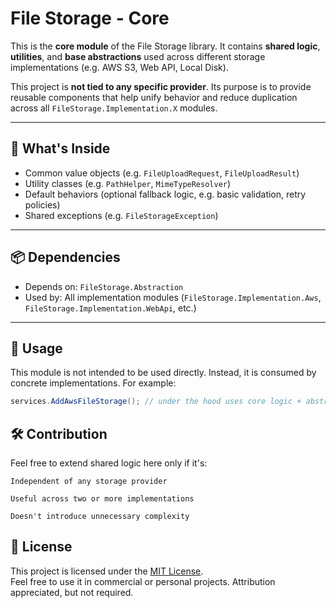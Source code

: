 ﻿# File Storage - Core

This is the **core module** of the File Storage library. It contains **shared logic**, **utilities**, and **base abstractions** used across different storage implementations (e.g. AWS S3, Web API, Local Disk).

This project is **not tied to any specific provider**. Its purpose is to provide reusable components that help unify behavior and reduce duplication across all `FileStorage.Implementation.X` modules.

---

## 🧱 What's Inside

- Common value objects (e.g. `FileUploadRequest`, `FileUploadResult`)
- Utility classes (e.g. `PathHelper`, `MimeTypeResolver`)
- Default behaviors (optional fallback logic, e.g. basic validation, retry policies)
- Shared exceptions (e.g. `FileStorageException`)

---

## 📦 Dependencies

- Depends on: `FileStorage.Abstraction`
- Used by: All implementation modules (`FileStorage.Implementation.Aws`, `FileStorage.Implementation.WebApi`, etc.)

---

## 🔌 Usage

This module is not intended to be used directly. Instead, it is consumed by concrete implementations. For example:

```csharp
services.AddAwsFileStorage(); // under the hood uses core logic + abstractions

```

## 🛠️ Contribution

Feel free to extend shared logic here only if it's:

    Independent of any storage provider

    Useful across two or more implementations

    Doesn't introduce unnecessary complexity

## 📜 License

This project is licensed under the [MIT License](./LICENSE).  
Feel free to use it in commercial or personal projects. Attribution appreciated, but not required.
